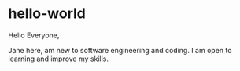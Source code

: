 # hello-world
Hello Everyone, 

Jane here, am new to software engineering and coding.
I am open to learning and improve my skills.

